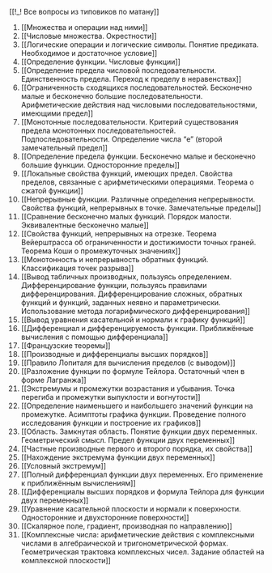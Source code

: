 [[!_! Все вопросы из типовиков по матану]]
1. [[Множества и операции над ними]]
2. [[Числовые множества. Окрестности]]
3. [[Логические операции и логические символы. Понятие предиката. Необходимое и достаточное условие]]
4. [[Определение функции. Числовые функции]]
5. [[Определение предела числовой последовательности. Единственность предела. Переход к пределу в неравенствах]]
6. [[Ограниченность сходящихся последовательностей. Бесконечно малые и бесконечно большие последовательности. Арифметические действия над числовыми последовательностями, имеющими предел]]
7. [[Монотонные последовательности. Критерий существования предела монотонных последовательностей. Подпоследовательности. Определение числа “e” (второй замечательный предел]]
8. [[Определение предела функции. Бесконечно малые и бесконечно большие функции. Односторонние пределы]]
9. [[Локальные свойства функций, имеющих предел. Свойства пределов, связанные с арифметическими операциями. Теорема о сжатой функции]]
10. [[Непрерывные функции. Различные определения непрерывности. Свойства функций, непрерывных в точке. Замечательные пределы]]
11. [[Сравнение бесконечно малых функций. Порядок малости. Эквивалентные бесконечно малые]]
12. [[Свойства функций, непрерывных на отрезке. Теорема Вейерштрасса об ограниченности и достижимости точных граней. Теорема Коши о промежуточных значениях]]
13. [[Монотонность и непрерывность обратных функций. Классификация точек разрыва]]
14. [[Вывод табличных производных, пользуясь определением. Дифференцирование функции, пользуясь правилами дифференцирования. Дифференцирование сложных, обратных функций и функций, заданных неявно и параметрически. Использование метода логарифмического дифференцирования]]
15. [[Вывод уравнения касательной и нормали к графику функций]]
16. [[Дифференциал и дифференцируемость функции. Приближённые вычисления с помощью дифференциала]]
17. [[Французские теоремы]]
18. [[Производные и дифференциалы высших порядков]]
19. [[Правило Лопиталя для вычисления пределов (с выводом)]]
20. [[Разложение функции по формуле Тейлора. Остаточный член в форме Лагранжа]]
21. [[Экстремумы и промежутки возрастания и убывания. Точка перегиба и промежутки выпуклости и вогнутости]]
22. [[Определение наименьшего и наибольшего значений функции на промежутке. Асимптоты графика функции. Проведение полного исследования функции и построение их графиков]]
23. [[Область. Замкнутая область. Понятие функции двух переменных. Геометрический смысл. Предел функции двух переменных]]
24. [[Частные производные первого и второго порядка, их свойства]]
25. [[Нахождение экстремума функции двух переменных]]
26. [[Условный экстремум]]
27. [[Полный дифференциал функции двух переменных. Его применение к приближённым вычислениям]]
28. [[Дифференциалы высших порядков и формула Тейлора для функции двух переменных]]
29. [[Уравнение касательной плоскости и нормали к поверхности. Односторонние и двухсторонние поверхности]]
30. [[Скалярное поле, градиент, производная по направлению]]
31. [[Комплексные числа: арифметические действия с комплексными числами в алгебраической и тригонометрической формах. Геометрическая трактовка комплексных чисел. Задание областей на комплексной плоскости]]